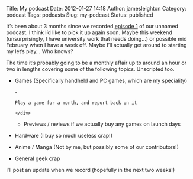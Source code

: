 Title: My podcast
Date: 2012-01-27 14:18
Author: jamesleighton
Category: podcast
Tags: podcasts
Slug: my-podcast
Status: published

It’s been about 3 months since we recorded [episode 1](http://theunnamedpodcast.wordpress.com/2011/10/22/episode-0-the-cake-is-comic-con/) of our unnamed podcast. I think I’d like to pick it up again soon. Maybe this weekend (unsurprisingly, I have university work that needs doing…) or possible mid February when I have a week off. Maybe I’ll actually get around to starting my let’s play… Who knows?

The time it’s probably going to be a monthly affair up to around an hour or two in lengths covering some of the following topics. Unscripted too.

<ul>
<li>
<div align="justify">

Games (Specifically handheld and PC games, which are my speciality)

</div>

</li>
-   <div align="justify">

    Play a game for a month, and report back on it

    </div>

-   <div align="justify">

    Previews / reviews if we actually buy any games on launch days

    </div>

<li>
<div align="justify">

Hardware (I buy so much useless crap!)

</div>

</li>
<li>
<div align="justify">

Anime / Manga (Not by me, but possibly some of our contributors!)

</div>

</li>
<li>
<div align="justify">

General geek crap

</div>

</li>
</ul>
I’ll post an update when we record (hopefully in the next two weeks!)
